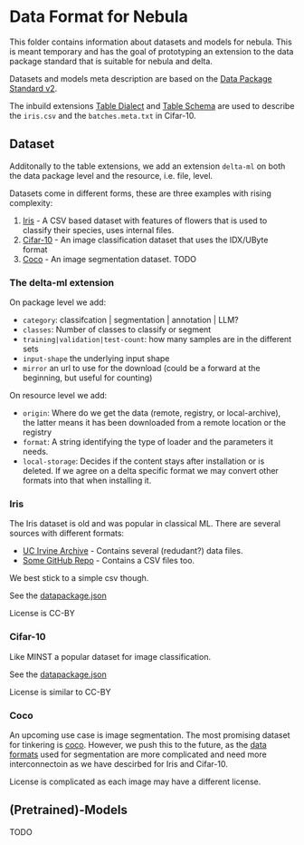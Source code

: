 # Data Format for Nebula

This folder contains information about datasets and models for nebula. This is meant temporary and has the goal of prototyping an extension to the data package standard that is suitable for nebula and delta. 

Datasets and models meta description are based on the [Data Package Standard v2](https://datapackage.org/standard/data-package/).

The inbuild extensions [Table Dialect](https://datapackage.org/standard/table-dialect/) and [Table Schema](https://datapackage.org/standard/table-schema/) are used to describe the `iris.csv` and the `batches.meta.txt` in Cifar-10.

## Dataset

Additonally to the table extensions, we add an extension `delta-ml` on both the data package level and the resource, i.e. file, level.

Datasets come in different forms, these are three examples with rising complexity:

1. [Iris]() - A CSV based dataset with features of flowers that is used to classify their species, uses internal files.
2. [Cifar-10](https://www.cs.toronto.edu/~kriz/cifar.html) - An image classification dataset that uses the IDX/UByte format 
3. [Coco](https://cocodataset.org/#home) - An image segmentation dataset. TODO

### The delta-ml extension

On package level we add:

- `category`: classifcation | segmentation | annotation | LLM?
- `classes`: Number of classes to classify or segment
- `training|validation|test-count`: how many samples are in the different sets
- `input-shape` the underlying input shape
- `mirror` an url to use for the download (could be a forward at the beginning, but useful for counting)

On resource level we add:

- `origin`: Where do we get the data (remote, registry, or local-archive), the latter means it has been downloaded from a remote location or the registry
- `format`: A string identifying the type of loader and the parameters it needs.
- `local-storage`: Decides if the content stays after installation or is deleted. If we agree on a delta specific format we may convert other formats into that when installing it.

### Iris

The Iris dataset is old and was popular in classical ML. There are several sources with different formats:

- [UC Irvine Archive](https://archive.ics.uci.edu/dataset/53/iris) - Contains several (redudant?) data files.
- [Some GitHub Repo](https://gist.github.com/curran/a08a1080b88344b0c8a7) - Contains a CSV files too.

We best stick to a simple csv though.

See the [datapackage.json](./iris/datapackage.json)

License is CC-BY

### Cifar-10

Like MINST a popular dataset for image classification. 

See the [datapackage.json](./cifar10/datapackage.json)

License is similar to CC-BY

### Coco

An upcoming use case is image segmentation. The most promising dataset for tinkering is [coco](https://cocodataset.org/#home). However, we push this to the future, as the [data formats](https://cocodataset.org/#format-data) used for segmentation are more complicated and need more interconnectoin as we have descirbed for Iris and Cifar-10.

License is complicated as each image may have a different license.

## (Pretrained)-Models

TODO